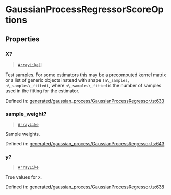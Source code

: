 # GaussianProcessRegressorScoreOptions

## Properties

### X?

> [`ArrayLike`](../types/ArrayLike.md)[]

Test samples. For some estimators this may be a precomputed kernel matrix or a list of generic objects instead with shape `(n\_samples, n\_samples\_fitted)`, where `n\_samples\_fitted` is the number of samples used in the fitting for the estimator.

Defined in:  [generated/gaussian\_process/GaussianProcessRegressor.ts:633](https://github.com/transitive-bullshit/scikit-learn-ts/blob/b59c1ff/packages/sklearn/src/generated/gaussian_process/GaussianProcessRegressor.ts#L633)

### sample\_weight?

> [`ArrayLike`](../types/ArrayLike.md)

Sample weights.

Defined in:  [generated/gaussian\_process/GaussianProcessRegressor.ts:643](https://github.com/transitive-bullshit/scikit-learn-ts/blob/b59c1ff/packages/sklearn/src/generated/gaussian_process/GaussianProcessRegressor.ts#L643)

### y?

> [`ArrayLike`](../types/ArrayLike.md)

True values for `X`.

Defined in:  [generated/gaussian\_process/GaussianProcessRegressor.ts:638](https://github.com/transitive-bullshit/scikit-learn-ts/blob/b59c1ff/packages/sklearn/src/generated/gaussian_process/GaussianProcessRegressor.ts#L638)
